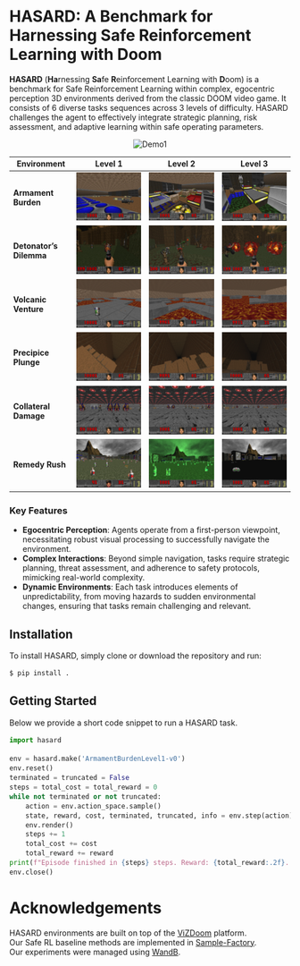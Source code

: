 # HASARD: A Benchmark for Harnessing Safe Reinforcement Learning with Doom

**HASARD** (**Ha**rnessing **Sa**fe **R**einforcement Learning with **D**oom) is a benchmark for Safe Reinforcement Learning within complex,
egocentric perception 3D environments derived from the classic DOOM video game. It consists of 6 diverse tasks sequences 
across 3 levels of difficulty. HASARD challenges the agent to effectively integrate strategic planning, risk assessment, 
and adaptive learning within safe operating parameters.

[//]: # (A short demo of HASARD is available on [Youtube]&#40;https://www.youtube.com/watch?v=FUm2B8MZ6d0&list=PL6nJZHA3y2fxQK73jmuI5teM3n6Mydcf7&#41;.)
<p align="center">
  <img src="assets/gifs/HASARD_Short.gif" alt="Demo1" style="vertical-align: top;"/>

[//]: # (  <img src="assets/gifs/HASARD_Short_Med.gif" alt="Demo2" style="vertical-align: top;"/>)
</p>

[//]: # ( TODO Add three gifs side by side, each for one level. Combine 6 clips of every env for each. Synchronize them.)

| Environment             | Level 1                                                                                                  | Level 2                                                                                              | Level 3                                                                                              |
|-------------------------|----------------------------------------------------------------------------------------------------------|------------------------------------------------------------------------------------------------------|------------------------------------------------------------------------------------------------------|
| **Armament Burden**     | <img src="assets/images/armament_burden/level_1.png" alt="Level 1" style="width:400px; height:auto;"/>   | <img src="assets/images/armament_burden/level_2.png" alt="Level 2" style="width:400px; height:auto;"/>    | <img src="assets/images/armament_burden/level_3.png" alt="Level 3" style="width:400px; height:auto;"/>    |
| **Detonator’s Dilemma** | <img src="assets/images/detonators_dilemma/level_1.png" alt="Level 1" style="width:400px; height:auto;"/> | <img src="assets/images/detonators_dilemma/level_2.png" alt="Level 2" style="width:400px; height:auto;"/> | <img src="assets/images/detonators_dilemma/level_3.png" alt="Level 3" style="width:400px; height:auto;"/> |
| **Volcanic Venture**    | <img src="assets/images/volcanic_venture/level_1.png" alt="Level 1" style="width:400px; height:auto;"/>  | <img src="assets/images/volcanic_venture/level_2.png" alt="Level 2" style="width:400px; height:auto;"/>   | <img src="assets/images/volcanic_venture/level_3.png" alt="Level 3" style="width:400px; height:auto;"/>   |
| **Precipice Plunge**    | <img src="assets/images/precipice_plunge/level_1.png" alt="Level 1" style="width:400px; height:auto;"/>  | <img src="assets/images/precipice_plunge/level_2.png" alt="Level 2" style="width:400px; height:auto;"/>   | <img src="assets/images/precipice_plunge/level_3.png" alt="Level 3" style="width:400px; height:auto;"/>   |
| **Collateral Damage**   | <img src="assets/images/collateral_damage/level_1.png" alt="Level 1" style="width:400px; height:auto;"/> | <img src="assets/images/collateral_damage/level_2.png" alt="Level 2" style="width:400px; height:auto;"/>  | <img src="assets/images/collateral_damage/level_3.png" alt="Level 3" style="width:400px; height:auto;"/>  |
| **Remedy Rush**         | <img src="assets/images/remedy_rush/level_1.png" alt="Level 1" style="width:400px; height:auto;"/>       | <img src="assets/images/remedy_rush/level_2.png" alt="Level 2" style="width:400px; height:auto;"/>        | <img src="assets/images/remedy_rush/level_3.png" alt="Level 3" style="width:400px; height:auto;"/>        |


### Key Features
- **Egocentric Perception**: Agents operate from a first-person viewpoint, necessitating robust visual processing to successfully navigate the environment.
- **Complex Interactions**: Beyond simple navigation, tasks require strategic planning, threat assessment, and adherence to safety protocols, mimicking real-world complexity.
- **Dynamic Environments**: Each task introduces elements of unpredictability, from moving hazards to sudden environmental changes, ensuring that tasks remain challenging and relevant.

## Installation
To install HASARD, simply clone or download the repository and run:
```bash
$ pip install .
```

## Getting Started
Below we provide a short code snippet to run a HASARD task.

```python
import hasard

env = hasard.make('ArmamentBurdenLevel1-v0')
env.reset()
terminated = truncated = False
steps = total_cost = total_reward = 0
while not terminated or not truncated:
    action = env.action_space.sample()
    state, reward, cost, terminated, truncated, info = env.step(action)
    env.render()
    steps += 1
    total_cost += cost
    total_reward += reward
print(f"Episode finished in {steps} steps. Reward: {total_reward:.2f}. Cost: {total_cost:.2f}")
env.close()
```

# Acknowledgements

HASARD environments are built on top of the [ViZDoom](https://github.com/mwydmuch/ViZDoom) platform.  
Our Safe RL baseline methods are implemented in [Sample-Factory](https://github.com/alex-petrenko/sample-factory).  
Our experiments were managed using [WandB](https://wandb.ai).

[//]: # (The `Cross-Domain` task sequences and the `run_and_gun` scenario environment modification were inspired by the [LevDoom]&#40;https://github.com/TTomilin/LevDoom&#41; generalization benchmark.  )
